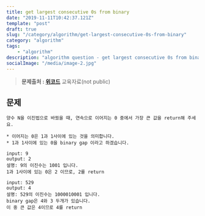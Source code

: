 ```yaml
---
title: get largest consecutive 0s from binary
date: "2019-11-11T10:42:37.121Z"
template: "post"
draft: true
slug: "/category/algorithm/get-largest-consecutive-0s-from-binary"
category: "algorithm"
tags:
    - "algorithm"
description: "algorithm question - get largest consecutive 0s from binary"
socialImage: "/media/image-2.jpg"
---
```


> **문제출처 : [위코드](http://wecode.co.kr/)** 교육자료(not public)

## 문제

```
양수 N을 이진법으로 바꿨을 때, 연속으로 이어지는 0 중에서 가장 큰 값을 return해 주세요.

* 이어지는 0은 1과 1사이에 있는 것을 의미합니다.
* 1과 1사이에 있는 0을 binary gap 이라고 하겠습니다.
```

```
input: 9
output: 2
설명: 9의 이진수는 1001 입니다.
1과 1사이에 있는 0은 2 이므로, 2를 return
```

```
input: 529
output: 4
설명: 529의 이진수는 1000010001 입니다.
binary gap은 4와 3 두개가 있습니다.
이 중 큰 값은 4이므로 4를 return
```

